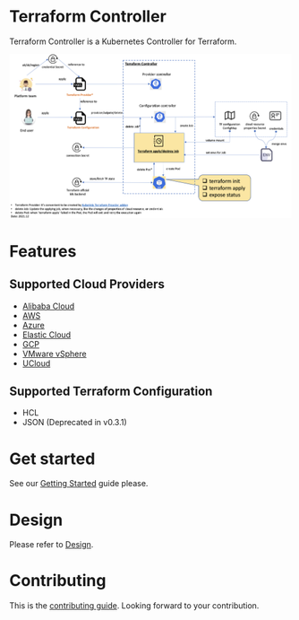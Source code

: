# Terraform Controller

Terraform Controller is a Kubernetes Controller for Terraform.

![](docs/resources/architecture.png)

# Features

## Supported Cloud Providers

- [Alibaba Cloud](https://www.alibabacloud.com/)
- [AWS](https://aws.amazon.com/)
- [Azure](https://portal.azure.com/)
- [Elastic Cloud](https://www.elastic.co/)
- [GCP](https://cloud.google.com/)
- [VMware vSphere](https://www.vmware.com/hk/products/vsphere.html)
- [UCloud](https://www.ucloud.cn/)

## Supported Terraform Configuration

- HCL
- JSON (Deprecated in v0.3.1)

# Get started

See our [Getting Started](./getting-started.md) guide please.

# Design

Please refer to [Design](./DESIGN.md).

# Contributing

This is the [contributing guide](./CONTRIBUTING.md). Looking forward to your contribution.
